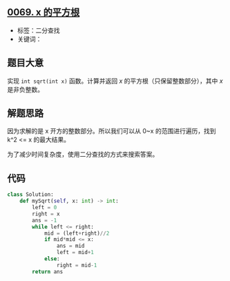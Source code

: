 ## [0069. x 的平方根](https://leetcode-cn.com/problems/sqrtx/)

- 标签：二分查找
- 关键词：

## 题目大意

实现 `int sqrt(int x)` 函数。计算并返回 *x* 的平方根（只保留整数部分），其中 *x* 是非负整数。

## 解题思路

因为求解的是 x 开方的整数部分。所以我们可以从 0~x 的范围进行遍历，找到 k^2 <= x 的最大结果。

为了减少时间复杂度，使用二分查找的方式来搜索答案。

## 代码

```Python
class Solution:
    def mySqrt(self, x: int) -> int:
        left = 0
        right = x
        ans = -1
        while left <= right:
            mid = (left+right)//2
            if mid*mid <= x:
                ans = mid
                left = mid+1
            else:
                right = mid-1
        return ans
```

